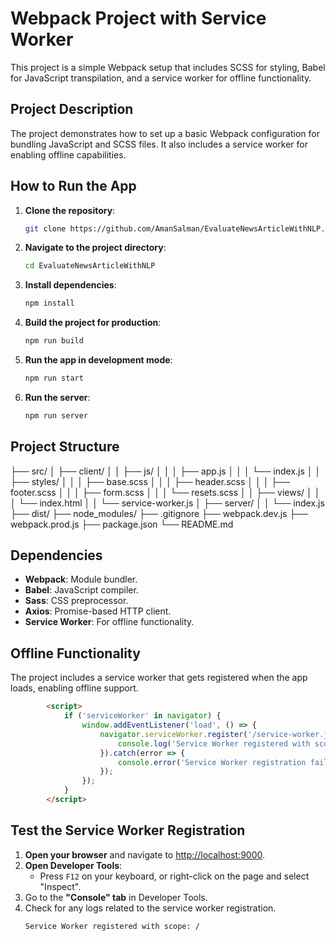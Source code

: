 # Webpack Project with Service Worker

This project is a simple Webpack setup that includes SCSS for styling, Babel for JavaScript transpilation, and a service worker for offline functionality.

## Project Description

The project demonstrates how to set up a basic Webpack configuration for bundling JavaScript and SCSS files. It also includes a service worker for enabling offline capabilities.

## How to Run the App

1. **Clone the repository**:
    ```bash
    git clone https://github.com/AmanSalman/EvaluateNewsArticleWithNLP.git
    ```
   
2. **Navigate to the project directory**:
    ```bash
    cd EvaluateNewsArticleWithNLP
    ```

3. **Install dependencies**:
    ```bash
    npm install
    ```

4. **Build the project for production**:
    ```bash
    npm run build
    ```
5.  **Run the app in development mode**:
    ```bash
    npm run start
    ```
6. **Run the server**:
    ```bash 
    npm run server
    ```
## Project Structure
├── src/
│ ├── client/
│ │ ├── js/
│ │ │ ├── app.js
│ │ │ └── index.js
│ │ ├── styles/
│ │ │ ├── base.scss
│ │ │ ├── header.scss
│ │ │ ├── footer.scss
│ │ │ ├── form.scss
│ │ │ └── resets.scss
│ │ ├── views/
│ │ │ └── index.html
│ │ └── service-worker.js
│ ├── server/
│ │ └── index.js
├── dist/
├── node_modules/
├── .gitignore
├── webpack.dev.js
├── webpack.prod.js
├── package.json
└── README.md


## Dependencies

- **Webpack**: Module bundler.
- **Babel**: JavaScript compiler.
- **Sass**: CSS preprocessor.
- **Axios**: Promise-based HTTP client.
- **Service Worker**: For offline functionality.

## Offline Functionality

The project includes a service worker that gets registered when the app loads, enabling offline support.

```html
		<script>
			if ('serviceWorker' in navigator) {
				window.addEventListener('load', () => {
					navigator.serviceWorker.register('/service-worker.js').then(registration => {
						console.log('Service Worker registered with scope:', registration.scope);
					}).catch(error => {
						console.error('Service Worker registration failed:', error);
					});
				});
			}
		</script>
```

## Test the Service Worker Registration

1. **Open your browser** and navigate to [http://localhost:9000](http://localhost:9000).
2. **Open Developer Tools**:
   - Press `F12` on your keyboard, or right-click on the page and select "Inspect".
3. Go to the **"Console" tab** in Developer Tools.
4. Check for any logs related to the service worker registration.
   ```plaintext
   Service Worker registered with scope: /
